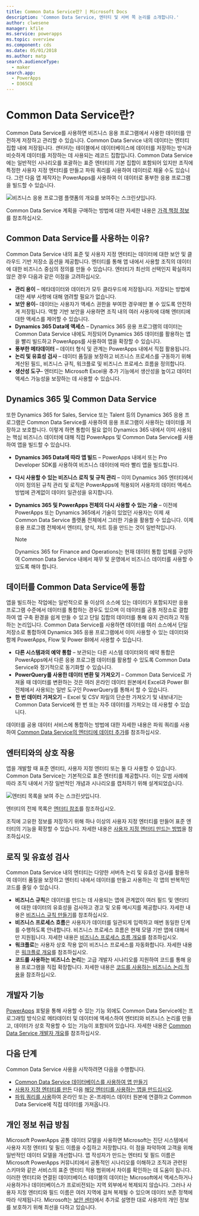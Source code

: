 ```yaml
---
title: Common Data Service란? | Microsoft Docs
description: 'Common Data Service, 엔터티 및 서버 쪽 논리를 소개합니다.'
author: clwesene
manager: kfile
ms.service: powerapps
ms.topic: overview
ms.component: cds
ms.date: 05/01/2018
ms.author: matp
search.audienceType:
  - maker
search.app:
  - PowerApps
  - D365CE
---
```


# <a name="what-is-common-data-service"></a>Common Data Service란?
Common Data Service를 사용하면 비즈니스 응용 프로그램에서 사용한 데이터를 안전하게 저장하고 관리할 수 있습니다. Common Data Service 내의 데이터는 엔터티 집합 내에 저장됩니다. *엔터티*는 테이블에서 데이터베이스에 데이터를 저장하는 방식과 비슷하게 데이터를 저장하는 데 사용되는 레코드 집합입니다. Common Data Service에는 일반적인 시나리오를 포괄하는 표준 엔터티의 기본 집합이 포함되어 있지만 조직에 특정한 사용자 지정 엔터티를 만들고 파워 쿼리를 사용하여 데이터로 채울 수도 있습니다. 그런 다음 앱 제작자는 PowerApps를 사용하여 이 데이터로 풍부한 응용 프로그램을 빌드할 수 있습니다.

![비즈니스 응용 프로그램 플랫폼의 개요를 보여주는 스크린샷입니다. ](./media/data-platform-cds-intro/platform.png "플랫폼 개요")

Common Data Service 계획을 구매하는 방법에 대한 자세한 내용은 [가격 책정 정보](../../administrator/pricing-billing-skus.md)를 참조하십시오.

## <a name="why-use-common-data-service"></a>Common Data Service를 사용하는 이유?
Common Data Service 내의 표준 및 사용자 지정 엔터티는 데이터에 대한 보안 및 클라우드 기반 저장소 옵션을 제공합니다. 엔터티를 통해 앱 내에서 사용할 조직의 데이터에 대한 비즈니스 중심의 정의를 만들 수 있습니다. 엔터티가 최선의 선택인지 확실하지 않은 경우 다음과 같은 이점을 고려하십시오.

* **관리 용이** &ndash; 메타데이터와 데이터가 모두 클라우드에 저장됩니다. 저장되는 방법에 대한 세부 사항에 대해 염려할 필요가 없습니다.
* **보안 용이**&ndash; 데이터는 사용자가 액세스 권한을 부여한 경우에만 볼 수 있도록 안전하게 저장됩니다. 역할 기반 보안을 사용하면 조직 내의 여러 사용자에 대해 엔터티에 대한 액세스를 제어할 수 있습니다.
* **Dynamics 365 Data에 액세스** &ndash; Dynamics 365 응용 프로그램의 데이터는 Common Data Service 내에도 저장되어 Dynamics 365 데이터를 활용하는 앱을 빨리 빌드하고 PowerApps를 사용하여 앱을 확장할 수 있습니다.
* **풍부한 메타데이터** &ndash; 데이터 형식 및 관계는 PowerApps 내에서 직접 활용됩니다.
* **논리 및 유효성 검사** &ndash; 데이터 품질을 보장하고 비즈니스 프로세스를 구동하기 위해 계산된 필드, 비즈니스 규칙, 워크플로 및 비즈니스 프로세스 흐름을 정의합니다.
* **생산성 도구**&ndash; 엔터티는 Microsoft Excel용 추가 기능에서 생산성을 높이고 데이터 액세스 가능성을 보장하는 데 사용할 수 있습니다.

## <a name="dynamics-365-and-the-common-data-service"></a>Dynamics 365 및 Common Data Service

또한 Dynamics 365 for Sales, Service 또는 Talent 등의 Dynamics 365 응용 프로그램은 Common Data Service를 사용하여 응용 프로그램이 사용하는 데이터를 저장하고 보호합니다. 이렇게 하면 통합이 필요 없이 Dynamics 365 내에서 이미 사용되는 핵심 비즈니스 데이터에 대해 직접 PowerApps 및 Common Data Service를 사용하여 앱을 빌드할 수 있습니다.

* **Dynamics 365 Data에 따라 앱 빌드** &ndash; PowerApps 내에서 또는 Pro Developer SDK를 사용하여 비즈니스 데이터에 따라 빨리 앱을 빌드합니다.
* **다시 사용할 수 있는 비즈니스 로직 및 규칙 관리** &ndash; 이미 Dynamics 365 엔터티에서 이미 정의된 규칙 관리 및 로직은 PowerApps에 적용되어 사용자의 데이터 액세스 방법에 관계없이 데이터 일관성을 유지합니다.
* **Dynamics 365 및 PowerApps 전체의 다시 사용할 수 있는 기술** &ndash; 이전에 PowerApps 또는 Dynamics 365에서 기술이 있었던 사용자는 이제 새 Common Data Service 플랫폼 전체에서 그러한 기술을 활용할 수 있습니다. 이제 응용 프로그램 전체에서 엔터티, 양식, 차트 등을 만드는 것이 일반적입니다.

    > [!NOTE]
    > Dynamics 365 for Finance and Operations는 현재 데이터 통합 업체를 구성하여 Common Data Service 내에서 재무 및 운영에서 비즈니스 데이터를 사용할 수 있도록 해야 합니다.

## <a name="integrating-data-into-the-common-data-service"></a>데이터를 Common Data Service에 통합

앱을 빌드하는 작업에는 일반적으로 둘 이상의 소스에 있는 데이터가 포함되지만 응용 프로그램 수준에서 데이터를 통합하는 경우도 있으며 이 데이터를 공통 저장소로 결합 하여 앱 구축 환경을 쉽게 만들 수 있고 단일 집합의 데이터를 통해 유지 관리하고 작동하는 논리입니다. Common Data Service를 사용하면 데이터를 여러 소스에서 단일 저장소로 통합하여 Dynamics 365 응용 프로그램에서 이미 사용할 수 있는 데이터와 함께 PowerApps, Flow 및 Power BI에서 사용할 수 있습니다.

* **다른 시스템과의 예약 통합** &ndash; 보관되는 다른 시스템 데이터와의 예약 통합은 PowerApps에서 다른 응용 프로그램 데이터를 활용할 수 있도록 Common Data Service와 정기적으로 동기화할 수 있습니다.
* **PowerQuery를 사용한 데이터 변환 및 가져오기** &ndash; Common Data Service로 가져올 때 데이터를 변환하는 것은 여러 온라인 데이터 원본에서 Excel과 Power BI 전체에서 사용되는 일반 도구인 PowerQuery를 통해서 할 수 있습니다.
* **한 번 데이터 가져오기** &ndash; Excel 및 CSV 파일의 단순한 가져오기 및 내보내기는 Common Data Service에 한 번 또는 자주 데이터를 가져오는 데 사용할 수 있습니다.

데이터를 공용 데이터 서비스에 통합하는 방법에 대한 자세한 내용은 파워 쿼리를 사용하여 [Common Data Service의 엔터티에 데이터 추가](data-platform-cds-newentity-pq.md)를 참조하십시오.

## <a name="interacting-with-entities"></a>엔터티와의 상호 작용
앱을 개발할 때 표준 엔터티, 사용자 지정 엔터티 또는 둘 다 사용할 수 있습니다. Common Data Service는 기본적으로 표준 엔터티를 제공합니다. 이는 모범 사례에 따라 조직 내에서 가장 일반적인 개념과 시나리오를 캡처하기 위해 설계되었습니다.

![엔터티 목록을 보여 주는 스크린샷입니다. ](./media/data-platform-cds-intro/entitylist.png "엔터티 목록")

엔터티의 전체 목록은 [엔터티 참조](https://docs.microsoft.com/powerapps/developer/common-data-service/reference/about-entity-reference)를 참조하십시오.

조직에 고유한 정보를 저장하기 위해 하나 이상의 사용자 지정 엔터티를 만들어 표준 엔터티의 기능을 확장할 수 있습니다. 자세한 내용은 [사용자 지정 엔터티 만드는 방법](create-custom-entity.md)을 참조하십시오.

## <a name="logic-and-validation"></a>로직 및 유효성 검사
Common Data Service 내의 엔터티는 다양한 서버측 논리 및 유효성 검사를 활용하여 데이터 품질을 보장하고 엔터티 내에서 데이터를 만들고 사용하는 각 앱의 반복적인 코드를 줄일 수 있습니다.

* **비즈니스 규칙**은 데이터를 만드는 데 사용되는 앱에 관계없이 여러 필드 및 엔터티에 대한 데이터의 유효성을 검사하고 경고 및 오류 메시지를 제공합니다. 자세한 내용은 [비즈니스 규칙 만들기](./data-platform-create-business-rule.md)를 참조하십시오.
* **비즈니스 프로세스 흐름**은 사용자가 데이터를 일관되게 입력하고 매번 동일한 단계를 수행하도록 안내합니다. 비즈니스 프로세스 흐름은 현재 모델 기반 앱에 대해서만 지원됩니다. 자세한 내용은 [비즈니스 프로세스 흐름 개요](/dynamics365/customer-engagement/customize/business-process-flows-overview)를 참조하십시오.
* **워크플로**는 사용자 상호 작용 없이 비즈니스 프로세스를 자동화합니다. 자세한 내용은 [워크플로 개요](/dynamics365/customer-engagement/customize/workflow-processes)를 참조하십시오.
* **코드를 사용하는 비즈니스 논리**는 고급 개발자 시나리오를 지원하여 코드를 통해 응용 프로그램을 직접 확장합니다. 자세한 내용은 [코드를 사용하는 비즈니스 논리 적용](../../developer/common-data-service/apply-business-logic-with-code.md)을 참조하십시오.

## <a name="developer-capabilities"></a>개발자 기능
[PowerApps](https://web.powerapps.com/?utm_source=padocs&utm_medium=linkinadoc&utm_campaign=referralsfromdoc) 포털을 통해 사용할 수 있는 기능 외에도 Common Data Service에는 프로그래밍 방식으로 메타데이터 및 데이터에 액세스하여 엔터티와 비즈니스 논리를 만들고, 데이터가 상호 작용할 수 있는 기능이 포함되어 있습니다. 자세한 내용은 [Common Data Service 개발자 개요](../../developer/common-data-service/overview.md)를 참조하십시오.

## <a name="next-steps"></a>다음 단계
Common Data Service 사용을 시작하려면 다음을 수행합니다.
* [Common Data Service 데이터베이스를 사용하여 앱 만들기](../canvas-apps/data-platform-create-app-scratch.md)
* [사용자 지정 엔터티를 만든](create-custom-entity.md) 다음 [해당 엔터티를 사용하는 앱을 만드십시오](../canvas-apps/data-platform-create-app.md).
* [파워 쿼리를 사용](./data-platform-cds-newentity-pq.md)하여 온라인 또는 온-프레미스 데이터 원본에 연결하고 Common Data Service에 직접 데이터를 가져옵니다.

## <a name="privacy-notice"></a>개인 정보 취급 방침
Microsoft PowerApps 공통 데이터 모델을 사용하면 Microsoft는 진단 시스템에서 사용자 지정 엔터티 및 필드 이름을 수집하고 저장합니다. 이 점을 파악하여 고객을 위해 일반적인 데이터 모델을 개선합니다. 앱 작성자가 만드는 엔터티 및 필드 이름은 Microsoft PowerApps 커뮤니티에서 공통적인 시나리오를 이해하고 조직과 관련된 스키마와 같은 서비스의 표준 엔터티 적용 범위에서 차이를 확인하는 데 도움이 됩니다. 이러한 엔터티와 연결된 데이터베이스 테이블의 데이터는 Microsoft에서 액세스하거나 사용하거나 데이터베이스가 프로비전되는 지역 외부에서 복제되지 않습니다. 그러나 사용자 지정 엔터티와 필드 이름은 여러 지역에 걸쳐 복제될 수 있으며 데이터 보존 정책에 따라 삭제됩니다. Microsoft는 [보안 센터](https://www.microsoft.com/trustcenter/Privacy/default.aspx)에서 추가로 설명한 대로 사용자의 개인 정보를 보호하기 위해 최선을 다하고 있습니다.
